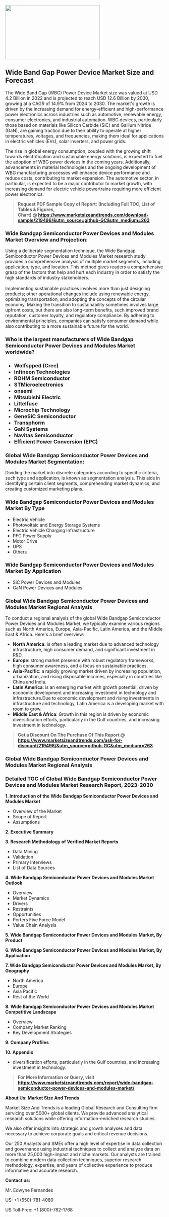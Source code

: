 <p><img class="alignnone size-medium wp-image-20088" src="https://ffe5etoiles.com/wp-content/uploads/2024/12/MST1-300x171.png" alt="" width="300" height="171" /></p><h2>Wide Band Gap Power Device Market Size and Forecast</h2><p>The Wide Band Gap (WBG) Power Device Market size was valued at USD 4.2 Billion in 2022 and is projected to reach USD 12.6 Billion by 2030, growing at a CAGR of 14.9% from 2024 to 2030. The market's growth is driven by the increasing demand for energy-efficient and high-performance power electronics across industries such as automotive, renewable energy, consumer electronics, and industrial automation. WBG devices, particularly those based on materials like Silicon Carbide (SiC) and Gallium Nitride (GaN), are gaining traction due to their ability to operate at higher temperatures, voltages, and frequencies, making them ideal for applications in electric vehicles (EVs), solar inverters, and power grids.</p><p>The rise in global energy consumption, coupled with the growing shift towards electrification and sustainable energy solutions, is expected to fuel the adoption of WBG power devices in the coming years. Additionally, advancements in material technologies and the ongoing development of WBG manufacturing processes will enhance device performance and reduce costs, contributing to market expansion. The automotive sector, in particular, is expected to be a major contributor to market growth, with increasing demand for electric vehicle powertrains requiring more efficient power electronics.</p></p><blockquote id="" class=""><strong>Request PDF Sample Copy of Report: (Including Full TOC, List of Tables &amp; Figures, Chart)&nbsp;@&nbsp;<strong><a href="https://www.marketsizeandtrends.com/download-sample/219496/&utm_source=github-GC&utm_medium=263" target="_blank">https://www.marketsizeandtrends.com/download-sample/219496/&utm_source=github-GC&utm_medium=263</a></strong></strong></blockquote><h3 id="" class="">Wide Bandgap Semiconductor Power Devices and Modules Market&nbsp;Overview and Projection:</h3><p id="" class="">Using a deliberate segmentation technique, the Wide Bandgap Semiconductor Power Devices and Modules Market research study provides a comprehensive analysis of multiple market segments, including application, type, and location. This method gives readers a comprehensive grasp of the factors that help and hurt each industry in order to satisfy the high standards of industry stakeholders. <br /> <br />Implementing sustainable practices involves more than just designing products; other operational changes include using renewable energy, optimizing transportation, and adopting the concepts of the circular economy. Making the transition to sustainability sometimes involves large upfront costs, but there are also long-term benefits, such improved brand reputation, customer loyalty, and regulatory compliance. By adhering to environmental principles, companies can satisfy consumer demand while also contributing to a more sustainable future for the world.</p><h3 id="" class="">Who is the largest manufacturers of&nbsp;Wide Bandgap Semiconductor Power Devices and Modules Market worldwide?</h3><h3 class=""><p><ul><li>Wolfspped (Cree) </li><li> Infineon Technologies </li><li> ROHM Semiconductor </li><li> STMicroelectronics </li><li> onsemi </li><li> Mitsubishi Electric </li><li> Littelfuse </li><li> Microchip Technology </li><li> GeneSiC Semiconductor </li><li> Transphorm </li><li> GaN Systems </li><li> Navitas Semiconductor </li><li> Efficient Power Conversion (EPC)</li></ul></p></h3><h3 id="" class="">Global&nbsp;Wide Bandgap Semiconductor Power Devices and Modules Market Segmentation:</h3><p id="" class="">Dividing the market into discrete categories according to specific criteria, such type and application, is known as segmentation analysis. This aids in identifying certain client segments, comprehending market dynamics, and creating customized marketing plans.</p><h3 id="" class="">Wide Bandgap Semiconductor Power Devices and Modules Market&nbsp;By Type</h3><p><p><ul><li>Electric Vehicle</li><li> Photovoltaic and Energy Storage Systems</li><li> Electric Vehicle Charging Infrastructure</li><li> PFC Power Supply</li><li> Motor Drive</li><li> UPS</li><li> Others</p></li></ul></p></p><h3 id="" class="">Wide Bandgap Semiconductor Power Devices and Modules Market&nbsp;By Application</h3><p class=""><p><ul><li>SiC Power Devices and Modules</li><li> GaN Power Devices and Modules</li></ul></p></p><h3 id="" class="">Global Wide Bandgap Semiconductor Power Devices and Modules Market Regional Analysis</h3><p id="" class="">To conduct a regional analysis of the global Wide Bandgap Semiconductor Power Devices and Modules Market, we typically examine various regions such as North America, Europe, Asia-Pacific, Latin America, and the Middle East &amp; Africa. Here's a brief overview:</p><ul><li><strong>North America</strong>: is often a leading market due to advanced technology infrastructure, high consumer demand, and significant investment in R&amp;D.</li><li><strong>Europe</strong>: strong market presence with robust regulatory frameworks, high consumer awareness, and a focus on sustainable practices.</li><li><strong>Asia-Pacific</strong>: a rapidly growing market driven by increasing population, urbanization, and rising disposable incomes, especially in countries like China and India.</li><li><strong>Latin America</strong>: is an emerging market with growth potential, driven by economic development and increasing investment in technology and infrastructure.Due to economic development and rising investments in infrastructure and technology, Latin America is a developing market with room to grow.</li><li><strong>Middle East &amp; Africa</strong>: Growth in this region is driven by economic diversification efforts, particularly in the Gulf countries, and increasing investment in technology.</li></ul><blockquote id="" class=""><strong>Get a Discount On The Purchase Of This Report @ <strong><a href="https://www.marketsizeandtrends.com/ask-for-discount/219496/&utm_source=github-GC&utm_medium=263" target="_blank">https://www.marketsizeandtrends.com/ask-for-discount/219496/&utm_source=github-GC&utm_medium=263</a></strong></strong></blockquote><h3 id="" class="">Global Wide Bandgap Semiconductor Power Devices and Modules Market Regional Analysis</h3><h3 id="" class="">Detailed TOC of Global Wide Bandgap Semiconductor Power Devices and Modules Market Research Report, 2023-2030</h3><p id="" class=""><strong>1. Introduction of the Wide Bandgap Semiconductor Power Devices and Modules Market</strong></p><ul><li>Overview of the Market</li><li>Scope of Report</li><li>Assumptions</li></ul><p id="" class=""><strong>2. Executive Summary</strong></p><p id="" class=""><strong>3. Research Methodology of Verified Market Reports</strong></p><ul><li>Data Mining</li><li>Validation</li><li>Primary Interviews</li><li>List of Data Sources</li></ul><p id="" class=""><strong>4. Wide Bandgap Semiconductor Power Devices and Modules Market Outlook</strong></p><ul><li>Overview</li><li>Market Dynamics</li><li>Drivers</li><li>Restraints</li><li>Opportunities</li><li>Porters Five Force Model</li><li>Value Chain Analysis</li></ul><p id="" class=""><strong>5. Wide Bandgap Semiconductor Power Devices and Modules Market, By Product</strong></p><p id="" class=""><strong>6. Wide Bandgap Semiconductor Power Devices and Modules Market, By Application</strong></p><p id="" class=""><strong>7. Wide Bandgap Semiconductor Power Devices and Modules Market, By Geography</strong></p><ul><li>North America</li><li>Europe</li><li>Asia Pacific</li><li>Rest of the World</li></ul><p id="" class=""><strong>8. Wide Bandgap Semiconductor Power Devices and Modules Market Competitive Landscape</strong></p><ul><li>Overview</li><li>Company Market Ranking</li><li>Key Development Strategies</li></ul><p id="" class=""><strong>9. Company Profiles</strong></p><p id="" class=""><strong>10. Appendix</strong></p><ul><li>diversification efforts, particularly in the Gulf countries, and increasing investment in technology.</li></ul><blockquote id="" class=""><strong>For More Information or Query, visit <strong><strong><a href="https://www.marketsizeandtrends.com/report/wide-bandgap-semiconductor-power-devices-and-modules-market/" target="_blank">https://www.marketsizeandtrends.com/report/wide-bandgap-semiconductor-power-devices-and-modules-market/</a></strong></strong></strong></blockquote><p id="" class=""><strong>About Us: Market Size And Trends</strong></p><p id="" class="">Market Size And Trends is a leading Global Research and Consulting firm servicing over 5000+ global clients. We provide advanced analytical research solutions while offering information-enriched research studies.</p><p id="" class="">We also offer insights into strategic and growth analyses and data necessary to achieve corporate goals and critical revenue decisions.</p><p id="" class="">Our 250 Analysts and SMEs offer a high level of expertise in data collection and governance using industrial techniques to collect and analyze data on more than 25,000 high-impact and niche markets. Our analysts are trained to combine modern data collection techniques, superior research methodology, expertise, and years of collective experience to produce informative and accurate research.</p><p id="" class=""><strong>Contact us:</strong></p><p id="" class="">Mr. Edwyne Fernandes</p><p id="" class="">US: +1 (650)-781-4080</p><p id="" class="">US Toll-Free: +1 (800)-782-1768</p>

